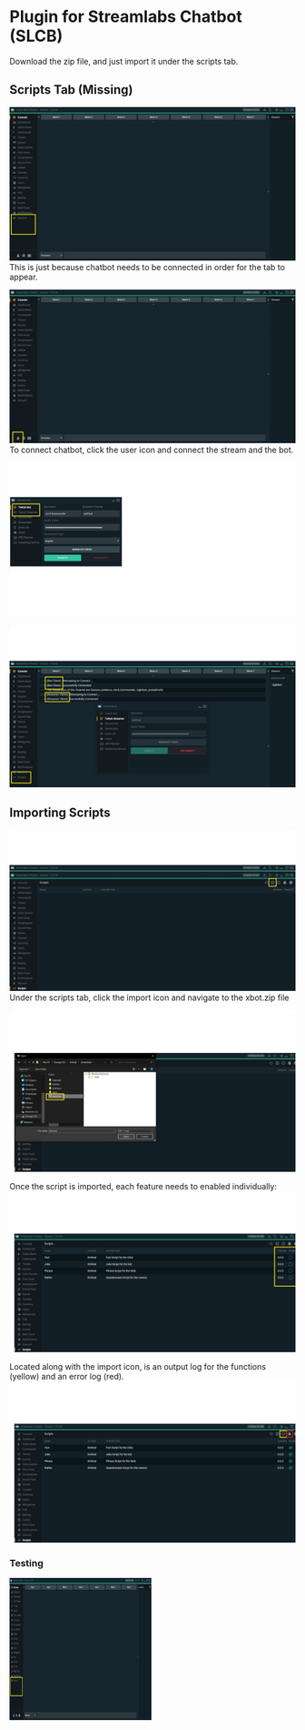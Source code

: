 # Plugin for Streamlabs Chatbot (SLCB)
Download the zip file, and just import it under the scripts tab.

## Scripts Tab (Missing)
![Scripts Tab hidden](https://github.com/xinthral/streamlabs/blob/main/photos/1_missing_scripts_tab.jpg?raw=true)
This is just because chatbot needs to be connected in order for the tab to appear.

![Connect to stream and bot to steram](https://github.com/xinthral/streamlabs/blob/main/photos/2_click_user_icon.jpg?raw=true)
To connect chatbot, click the user icon and connect the stream and the bot.

![Both need to be connected](https://github.com/xinthral/streamlabs/blob/main/photos/3_connect_bot_streamer.jpg?raw=true)

![Visual Confirmation](https://github.com/xinthral/streamlabs/blob/main/photos/4_connection_happened.jpg?raw=true)

## Importing Scripts
![Import icon makes life easy](https://github.com/xinthral/streamlabs/blob/main/photos/5_click_import_button.jpg?raw=true)
Under the scripts tab, click the import icon and navigate to the xbot.zip file

![That's the good stuff](https://github.com/xinthral/streamlabs/blob/main/photos/6_import_zip.jpg?raw=true)

Once the script is imported, each feature needs to enabled individually:
![Enable the scripts](https://github.com/xinthral/streamlabs/blob/main/photos/7_enable_scripts.jpg?raw=true)

Located along with the import icon, is an output log for the functions (yellow) and an error log (red).
![Additional Icon Details](https://github.com/xinthral/streamlabs/blob/main/photos/8_logging_icons.jpg?raw=true)

### Testing
<img src="https://github.com/xinthral/streamlabs/blob/main/photos/1_missing_scripts_tab.jpg?raw=true" height="250" width="250">
